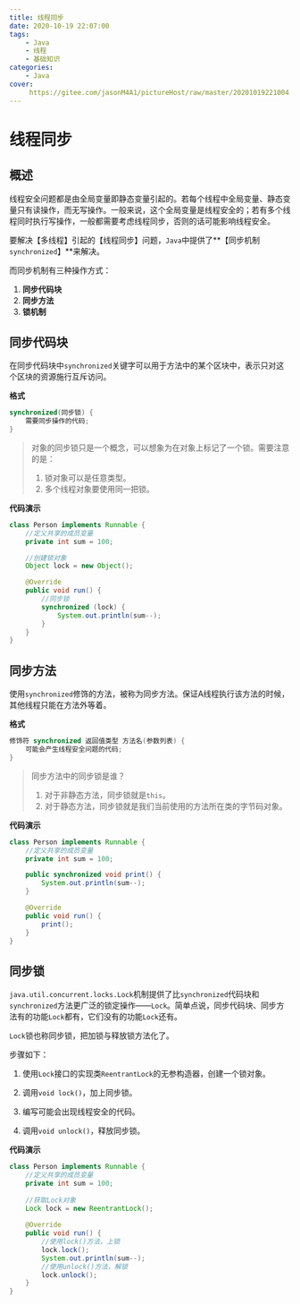 ```yaml
---
title: 线程同步
date: 2020-10-19 22:07:00
tags:
	- Java
	- 线程
	- 基础知识
categories:
	- Java
cover:
	 https://gitee.com/jasonM4A1/pictureHost/raw/master/20201019221004.jpg
---
```


# 线程同步

## 概述

线程安全问题都是由全局变量即静态变量引起的。若每个线程中全局变量、静态变量只有读操作，而无写操作。一般来说，这个全局变量是线程安全的；若有多个线程同时执行写操作，一般都需要考虑线程同步，否则的话可能影响线程安全。

要解决【多线程】引起的【线程同步】问题，`Java`中提供了**【同步机制`synchronized`】**来解决。

而同步机制有三种操作方式：

1. **同步代码块**
2. **同步方法**
3. **锁机制**

## 同步代码块

在同步代码块中`synchronized`关键字可以用于方法中的某个区块中，表示只对这个区块的资源施行互斥访问。

**格式**

~~~java
synchronized(同步锁) {
    需要同步操作的代码;
}
~~~

> 对象的同步锁只是一个概念，可以想象为在对象上标记了一个锁。需要注意的是：
>
> 1. 锁对象可以是任意类型。
> 2. 多个线程对象要使用同一把锁。

**代码演示**

~~~java
class Person implements Runnable {
    //定义共享的成员变量
    private int sum = 100;

    //创建锁对象
    Object lock = new Object();

    @Override
    public void run() {
        //同步锁
        synchronized (lock) {
            System.out.println(sum--);
        }
    }
}
~~~

## 同步方法

使用`synchronized`修饰的方法，被称为同步方法。保证A线程执行该方法的时候，其他线程只能在方法外等着。

**格式** 

~~~java
修饰符 synchronized 返回值类型 方法名(参数列表) {
    可能会产生线程安全问题的代码;
}
~~~

> 同步方法中的同步锁是谁？
>
> 1. 对于非静态方法，同步锁就是`this`。
> 2. 对于静态方法，同步锁就是我们当前使用的方法所在类的字节码对象。

**代码演示**

~~~java
class Person implements Runnable {
    //定义共享的成员变量
    private int sum = 100;

    public synchronized void print() {
        System.out.println(sum--);
    }

    @Override
    public void run() {
        print();
    }
}
~~~

## 同步锁

`java.util.concurrent.locks.Lock`机制提供了比`synchronized`代码块和`synchronized`方法更广泛的锁定操作——`Lock`。简单点说，同步代码块、同步方法有的功能`Lock`都有，它们没有的功能`Lock`还有。

`Lock`锁也称同步锁，把加锁与释放锁方法化了。

步骤如下：

1. 使用`Lock`接口的实现类`ReentrantLock`的无参构造器，创建一个锁对象。
2. 调用`void lock()`，加上同步锁。
3. 编写可能会出现线程安全的代码。

4. 调用`void unlock()`，释放同步锁。

**代码演示**

~~~java
class Person implements Runnable {
    //定义共享的成员变量
    private int sum = 100;
    
    //获取Lock对象
    Lock lock = new ReentrantLock();
    
    @Override
    public void run() {
        //使用lock()方法，上锁
        lock.lock();
        System.out.println(sum--);
        //使用unlock()方法，解锁
        lock.unlock();
    }
}
~~~

